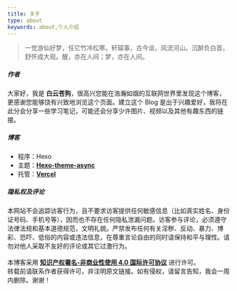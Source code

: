 ```yaml
---
title: 关于
type: about
keywords: about,个人介绍
---
```


<div class="row trm-mb-40 trm-scroll-animation trm-active-el" data-scroll="" data-scroll-offset="40">
    <div class="col-lg-12">
        <blockquote>一觉游仙好梦，任它竹冷松寒。轩辕事，古今谈，风流河山。沉醉负白首，舒怀成大观。醒，亦在人间；梦，亦在人间。</blockquote>
    </div>
</div>

<div class="row trm-mb-20 trm-scroll-animation trm-active-el" data-scroll="" data-scroll-offset="40">
    <div class="col-lg-12">
        <h5 class="trm-title-with-divider">作者 <span data-number="01"></span></h5>
        <div class="trm-service-icon-box trm-active-el">
            大家好，我是 <strong>白云苍狗</strong>，很高兴您能在浩瀚如烟的互联网世界里发现这个博客，更感谢您能够饶有兴致地浏览这个页面。建立这个 Blog 是出于兴趣爱好，我将在此分会分享一些学习笔记，可能还会分享少许图片、视频以及其他有趣东西的链接。
        </div>
    </div>
</div>

<div class="row trm-mb-20 trm-scroll-animation trm-active-el" data-scroll="" data-scroll-offset="40">
    <div class="col-lg-12">
        <h5 class="trm-title-with-divider">博客 <span data-number="02"></span></h5>
        <div class="trm-service-icon-box trm-active-el">
            <ul class="trm-list">
                <li>程序：Hexo</li>
                <li>主题：<a href="https://github.com/MaLuns/hexo-theme-async" style="font-weight:700" target="_blank" rel="nofollow">Hexo-theme-async</a></li>
                <li>托管：<a href="https://vercel.com" style="font-weight:700" target="_blank" rel="nofollow">Vercel</a></li>
            </ul>
        </div>
    </div>
</div>

<div class="row trm-mb-20 trm-scroll-animation" data-scroll="" data-scroll-offset="40">
    <div class="col-lg-12">
        <h5 class="trm-title-with-divider">隐私权及评论 <span data-number="03"></span></h5>
        <div class="trm-service-icon-box trm-active-el">
            本网站不会追踪访客行为，且不要求访客提供任何敏感信息（比如真实姓名、身份证号码、手机号等），因而也不存在任何隐私泄漏问题。访客参与评论，必须遵守法律法规和基本道德规范，文明礼貌。严禁发布任何有关淫秽、反动、暴力、博彩、恐吓、低俗的内容或违法信息，在尊重言论自由的同时请保持和平与理性。请勿对他人采取不友好的评论或其它过激行为。
            <br><br>
            本博客采用 <strong><a class="trm-label" target="_blank" rel="noopener" href="https://creativecommons.org/licenses/by-nc-sa/4.0/deed.zh">知识产权署名-非商业性使用 4.0 国际许可协议</a></strong> 进行许可。
            <br>转载前请联系作者获得许可，并注明原文链接。如有侵权，请留言告知，我会一周内删除。谢谢！
        </div>
    </div>
</div>